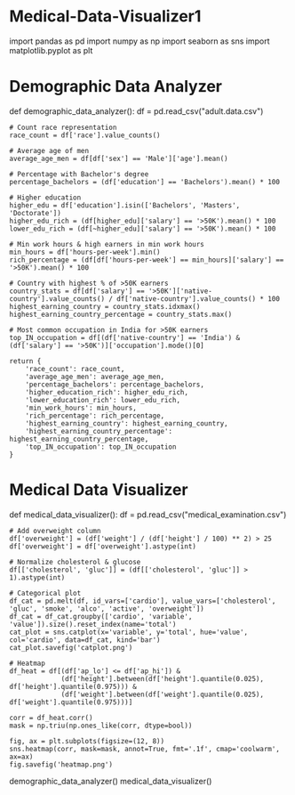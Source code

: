 # Medical-Data-Visualizer1
import pandas as pd
import numpy as np
import seaborn as sns
import matplotlib.pyplot as plt

# Demographic Data Analyzer
def demographic_data_analyzer():
    df = pd.read_csv("adult.data.csv")
    
    # Count race representation
    race_count = df['race'].value_counts()
    
    # Average age of men
    average_age_men = df[df['sex'] == 'Male']['age'].mean()
    
    # Percentage with Bachelor's degree
    percentage_bachelors = (df['education'] == 'Bachelors').mean() * 100
    
    # Higher education
    higher_edu = df['education'].isin(['Bachelors', 'Masters', 'Doctorate'])
    higher_edu_rich = (df[higher_edu]['salary'] == '>50K').mean() * 100
    lower_edu_rich = (df[~higher_edu]['salary'] == '>50K').mean() * 100
    
    # Min work hours & high earners in min work hours
    min_hours = df['hours-per-week'].min()
    rich_percentage = (df[df['hours-per-week'] == min_hours]['salary'] == '>50K').mean() * 100
    
    # Country with highest % of >50K earners
    country_stats = df[df['salary'] == '>50K']['native-country'].value_counts() / df['native-country'].value_counts() * 100
    highest_earning_country = country_stats.idxmax()
    highest_earning_country_percentage = country_stats.max()
    
    # Most common occupation in India for >50K earners
    top_IN_occupation = df[(df['native-country'] == 'India') & (df['salary'] == '>50K')]['occupation'].mode()[0]
    
    return {
        'race_count': race_count,
        'average_age_men': average_age_men,
        'percentage_bachelors': percentage_bachelors,
        'higher_education_rich': higher_edu_rich,
        'lower_education_rich': lower_edu_rich,
        'min_work_hours': min_hours,
        'rich_percentage': rich_percentage,
        'highest_earning_country': highest_earning_country,
        'highest_earning_country_percentage': highest_earning_country_percentage,
        'top_IN_occupation': top_IN_occupation
    }

# Medical Data Visualizer
def medical_data_visualizer():
    df = pd.read_csv("medical_examination.csv")
    
    # Add overweight column
    df['overweight'] = (df['weight'] / (df['height'] / 100) ** 2) > 25
    df['overweight'] = df['overweight'].astype(int)
    
    # Normalize cholesterol & glucose
    df[['cholesterol', 'gluc']] = (df[['cholesterol', 'gluc']] > 1).astype(int)
    
    # Categorical plot
    df_cat = pd.melt(df, id_vars=['cardio'], value_vars=['cholesterol', 'gluc', 'smoke', 'alco', 'active', 'overweight'])
    df_cat = df_cat.groupby(['cardio', 'variable', 'value']).size().reset_index(name='total')
    cat_plot = sns.catplot(x='variable', y='total', hue='value', col='cardio', data=df_cat, kind='bar')
    cat_plot.savefig('catplot.png')
    
    # Heatmap
    df_heat = df[(df['ap_lo'] <= df['ap_hi']) &
                 (df['height'].between(df['height'].quantile(0.025), df['height'].quantile(0.975))) &
                 (df['weight'].between(df['weight'].quantile(0.025), df['weight'].quantile(0.975)))]
    
    corr = df_heat.corr()
    mask = np.triu(np.ones_like(corr, dtype=bool))
    
    fig, ax = plt.subplots(figsize=(12, 8))
    sns.heatmap(corr, mask=mask, annot=True, fmt='.1f', cmap='coolwarm', ax=ax)
    fig.savefig('heatmap.png')

demographic_data_analyzer()
medical_data_visualizer()
